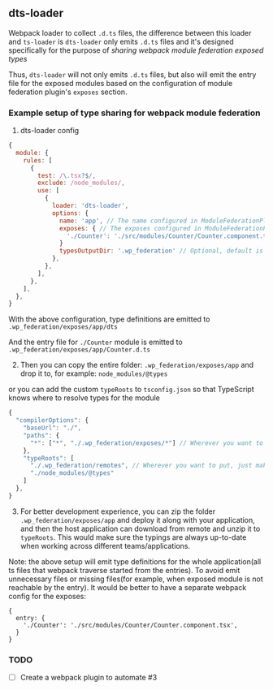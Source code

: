 ## dts-loader

Webpack loader to collect `.d.ts` files, the difference between this loader
and `ts-loader` is `dts-loader` only emits `.d.ts` files and it's designed
specifically for the purpose of *sharing webpack module federation exposed types*

Thus, `dts-loader` will not only emits `.d.ts` files, but also will emit the entry
file for the exposed modules based on the configuration of module federation
plugin's `exposes` section.

### Example setup of type sharing for webpack module federation

1. dts-loader config

```javascript
{
  module: {
    rules: [
      {
        test: /\.tsx?$/,
        exclude: /node_modules/,
        use: [
          {
            loader: 'dts-loader',
            options: {
              name: 'app', // The name configured in ModuleFederationPlugin
              exposes: { // The exposes configured in ModuleFederationPlugin
                './Counter': './src/modules/Counter/Counter.component.tsx',
              }
              typesOutputDir: '.wp_federation' // Optional, default is '.wp_federation'
            },
          },
        ],
      },
    ],
  },
}
```

With the above configuration, type definitions are emitted to `.wp_federation/exposes/app/dts`

And the entry file for `./Counter` module is emitted to `.wp_federation/exposes/app/Counter.d.ts`

2. Then you can copy the entire folder: `.wp_federation/exposes/app` and drop it to, for example: `node_modules/@types`

or you can add the custom `typeRoots` to `tsconfig.json` so that TypeScript knows where to resolve types for the module

```javascript
{
  "compilerOptions": {
    "baseUrl": "./",
    "paths": {
      "*": ["*", "./.wp_federation/exposes/*"] // Wherever you want to put
    },
    "typeRoots": [
      "./.wp_federation/remotes", // Wherever you want to put, just make sure it's the same as the one configured in `paths`
      "./node_modules/@types"
    ]
  },
}
```

3. For better development experience, you can zip the folder `.wp_federation/exposes/app` and deploy it along with your application,
and then the host application can download from remote and unzip it to `typeRoots`. This would make sure the typings are always up-to-date
when working across different teams/applications.


Note: the above setup will emit type definitions for the whole application(all ts files that webpack traverse started from the entries).
To avoid emit unnecessary files or missing files(for example, when exposed module is not reachable by the entry). It would be better to
have a separate webpack config for the exposes:

```
{
  entry: {
    './Counter': './src/modules/Counter/Counter.component.tsx',
  }
}
```


### TODO
- [ ] Create a webpack plugin to automate #3
